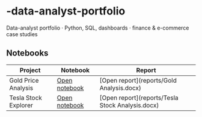 # -data-analyst-portfolio
Data-analyst portfolio · Python, SQL, dashboards · finance &amp; e-commerce case studies
## Notebooks

| Project               | Notebook | Report |
|-----------------------|----------|--------|
| Gold Price Analysis   | [Open notebook](notebooks/gold_analysis_yahoof_collect.ipynb) | [Open report](reports/Gold Analysis.docx) |
| Tesla Stock Explorer  | [Open notebook](notebooks/TSLA_project.ipynb)                 | [Open report](reports/Tesla Stock Analysis.docx) |

